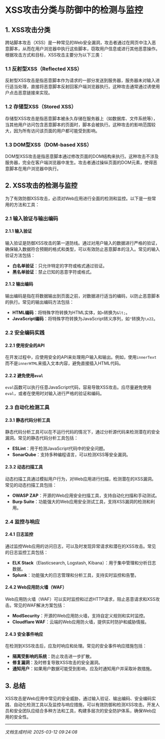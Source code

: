 # XSS攻击分类与防御中的检测与监控

## 1. XSS攻击分类

跨站脚本攻击（XSS）是一种常见的Web安全漏洞，攻击者通过在网页中注入恶意脚本，从而在用户浏览器中执行这些脚本，窃取用户信息或进行其他恶意操作。根据攻击方式和目标，XSS攻击主要分为以下三类：

### 1.1 反射型XSS（Reflected XSS）
反射型XSS攻击是指恶意脚本作为请求的一部分发送到服务器，服务器未对输入进行适当处理，直接将恶意脚本反射回客户端浏览器执行。这种攻击通常通过诱使用户点击恶意链接来实现。

### 1.2 存储型XSS（Stored XSS）
存储型XSS攻击是指恶意脚本被永久存储在服务器上（如数据库、文件系统等），当其他用户访问包含恶意脚本的页面时，脚本会被执行。这种攻击的影响范围较大，因为所有访问该页面的用户都可能受到影响。

### 1.3 DOM型XSS（DOM-based XSS）
DOM型XSS攻击是指恶意脚本通过修改页面的DOM结构来执行。这种攻击不涉及服务器，完全在客户端浏览器中发生。攻击者通过操纵页面的DOM元素，使得恶意脚本在用户浏览器中执行。

## 2. XSS攻击的检测与监控

为了有效防御XSS攻击，必须对Web应用进行全面的检测和监控。以下是一些常用的方法和工具：

### 2.1 输入验证与输出编码

#### 2.1.1 输入验证
输入验证是防御XSS攻击的第一道防线。通过对用户输入的数据进行严格的验证，确保输入数据符合预期的格式和类型，可以有效防止恶意脚本的注入。常见的输入验证方法包括：
- **白名单验证**：只允许特定的字符或格式通过验证。
- **黑名单验证**：禁止已知的恶意字符或格式。

#### 2.1.2 输出编码
输出编码是指在将数据输出到页面之前，对数据进行适当的编码，以防止恶意脚本的执行。常见的输出编码方法包括：
- **HTML编码**：将特殊字符转换为HTML实体，如`<`转换为`&lt;`。
- **JavaScript编码**：将特殊字符转换为JavaScript转义序列，如`"`转换为`\x22`。

### 2.2 安全编码实践

#### 2.2.1 使用安全的API
在开发过程中，应使用安全的API来处理用户输入和输出。例如，使用`innerText`而不是`innerHTML`来插入文本内容，避免直接插入HTML代码。

#### 2.2.2 避免使用`eval`
`eval`函数可以执行任意JavaScript代码，容易导致XSS攻击。应尽量避免使用`eval`，或者在使用时对输入进行严格的验证和编码。

### 2.3 自动化检测工具

#### 2.3.1 静态代码分析工具
静态代码分析工具可以在不运行代码的情况下，通过分析源代码来检测潜在的安全漏洞。常见的静态代码分析工具包括：
- **ESLint**：用于检测JavaScript代码中的安全问题。
- **SonarQube**：支持多种编程语言，可以检测XSS等安全漏洞。

#### 2.3.2 动态扫描工具
动态扫描工具通过模拟用户行为，对Web应用进行扫描，检测潜在的XSS漏洞。常见的动态扫描工具包括：
- **OWASP ZAP**：开源的Web应用安全扫描工具，支持自动化扫描和手动测试。
- **Burp Suite**：功能强大的Web应用安全测试工具，支持XSS漏洞的检测和利用。

### 2.4 监控与响应

#### 2.4.1 日志监控
通过监控Web应用的访问日志，可以及时发现异常请求和潜在的XSS攻击。常见的日志监控工具包括：
- **ELK Stack**（Elasticsearch, Logstash, Kibana）：用于集中管理和分析日志数据。
- **Splunk**：功能强大的日志管理和分析工具，支持实时监控和告警。

#### 2.4.2 Web应用防火墙（WAF）
Web应用防火墙（WAF）可以实时监控和过滤HTTP请求，阻止恶意请求和XSS攻击。常见的WAF解决方案包括：
- **ModSecurity**：开源的Web应用防火墙，支持自定义规则和实时监控。
- **Cloudflare WAF**：云端的Web应用防火墙，提供实时防护和威胁情报。

#### 2.4.3 安全事件响应
在检测到XSS攻击后，应及时响应和处理。常见的安全事件响应措施包括：
- **隔离受影响的系统**：防止攻击进一步扩散。
- **修复漏洞**：及时修复导致XSS攻击的安全漏洞。
- **通知用户**：如果用户数据可能受到影响，应及时通知用户并采取补救措施。

## 3. 总结

XSS攻击是Web应用中常见的安全威胁，通过输入验证、输出编码、安全编码实践、自动化检测工具以及监控与响应措施，可以有效防御和检测XSS攻击。开发人员和安全团队应结合多种方法和工具，构建多层次的安全防护体系，确保Web应用的安全性。

---

*文档生成时间: 2025-03-12 09:24:08*





















